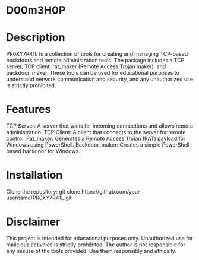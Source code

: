 # D00m3H0P

<h1> Description </h1>
PR0XY7R41L is a collection of tools for creating and managing TCP-based backdoors and remote administration tools. The package includes a TCP server, TCP client, rat_maker (Remote Access Trojan maker), and backdoor_maker. These tools can be used for educational purposes to understand network communication and security, and any unauthorized use is strictly prohibited.


<H1>Features</H1>
TCP Server: A server that waits for incoming connections and allows remote administration.
TCP Client: A client that connects to the server for remote control.
Rat_maker: Generates a Remote Access Trojan (RAT) payload for Windows using PowerShell.
Backdoor_maker: Creates a simple PowerShell-based backdoor for Windows.


<h1>Installation</h1>
Clone the repository:
git clone https://github.com/your-username/PR0XY7R41L.git


<h1> Disclaimer </h1>
This project is intended for educational purposes only. Unauthorized use for malicious activities is strictly prohibited. The author is not responsible for any misuse of the tools provided. Use them responsibly and ethically.
